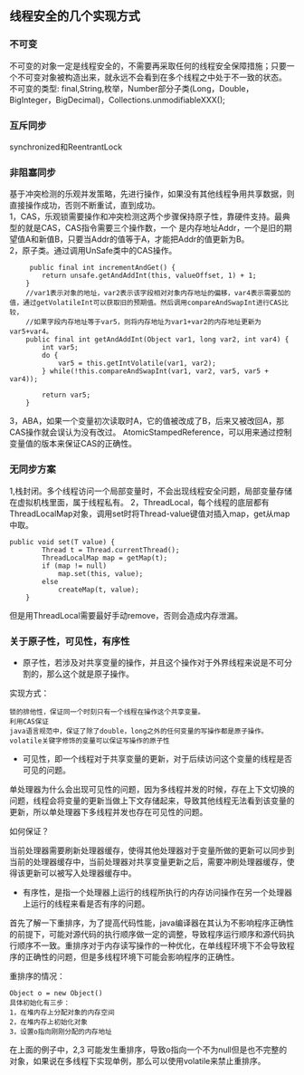 ## 线程安全的几个实现方式         
### 不可变     
不可变的对象一定是线程安全的，不需要再采取任何的线程安全保障措施；只要一个不可变对象被构造出来，就永远不会看到在多个线程之中处于不一致的状态。
不可变的类型:
final,String,枚举，Number部分子类(Long，Double，BigInteger，BigDecimal)，Collections.unmodifiableXXX();      
### 互斥同步        
synchronized和ReentrantLock      
### 非阻塞同步         
基于冲突检测的乐观并发策略，先进行操作，如果没有其他线程争用共享数据，则直接操作成功，否则不断重试，直到成功。         
1，CAS，乐观锁需要操作和冲突检测这两个步骤保持原子性，靠硬件支持。最典型的就是CAS，CAS指令需要三个操作数，一个
是内存地址Addr，一个是旧的期望值A和新值B，只要当Addr的值等于A，才能把Addr的值更新为B。             
2，原子类。通过调用UnSafe类中的CAS操作。       
```
     public final int incrementAndGet() {
        return unsafe.getAndAddInt(this, valueOffset, 1) + 1;
    }
    //var1表示对象的地址，var2表示该字段相对对象内存地址的偏移，var4表示需要加的值，通过getVolatileInt可以获取旧的预期值。然后调用compareAndSwapInt进行CAS比较，
    //如果字段内存地址等于var5，则将内存地址为var1+var2的内存地址更新为var5+var4。
    public final int getAndAddInt(Object var1, long var2, int var4) {
        int var5;
        do {
            var5 = this.getIntVolatile(var1, var2);
        } while(!this.compareAndSwapInt(var1, var2, var5, var5 + var4));

        return var5;
    }
```
3，ABA，如果一个变量初次读取时A，它的值被改成了B，后来又被改回A，那CAS操作就会误认为没有改过。
AtomicStampedReference，可以用来通过控制变量值的版本来保证CAS的正确性。          
### 无同步方案     
1,栈封闭。多个线程访问一个局部变量时，不会出现线程安全问题，局部变量存储在虚拟机栈里面，属于线程私有。
2，ThreadLocal，每个线程的底层都有ThreadLocalMap对象，调用set时将Thread-value键值对插入map，get从map中取。
```
public void set(T value) {
        Thread t = Thread.currentThread();
        ThreadLocalMap map = getMap(t);
        if (map != null)
            map.set(this, value);
        else
            createMap(t, value);
    }
```
但是用ThreadLocal需要最好手动remove，否则会造成内存泄漏。     

### 关于原子性，可见性，有序性

- 原子性，若涉及对共享变量的操作，并且这个操作对于外界线程来说是不可分割的，那么这个就是原子操作。	

实现方式：

```
锁的排他性，保证同一个时刻只有一个线程在操作这个共享变量。
利用CAS保证
java语言规范中，保证了除了double，long之外的任何变量的写操作都是原子操作。
volatile关键字修饰的变量可以保证写操作的原子性
```

- 可见性，即一个线程对于共享变量的更新，对于后续访问这个变量的线程是否可见的问题。

单处理器为什么会出现可见性的问题，因为多线程并发的时候，存在上下文切换的问题，线程会将变量的更新当做上下文存储起来，导致其他线程无法看到该变量的更新，所以单处理器下多线程并发也存在可见性的问题。

如何保证？

当前处理器需要刷新处理器缓存，使得其他处理器对于变量所做的更新可以同步到当前的处理器缓存中，当前处理器对共享变量更新之后，需要冲刷处理器缓存，使得该更新可以被写入处理器缓存中。

- 有序性，是指一个处理器上运行的线程所执行的内存访问操作在另一个处理器上运行的线程来看是否有序的问题。

首先了解一下重排序，为了提高代码性能，java编译器在其认为不影响程序正确性的前提下，可能对源代码的执行顺序做一定的调整，导致程序运行顺序和源代码执行顺序不一致。重排序对于内存读写操作的一种优化，在单线程环境下不会导致程序的正确性的问题，但是多线程环境下可能会影响程序的正确性。

重排序的情况：

```
Object o = new Object()
具体初始化有三步：
1，在堆内存上分配对象的内存空间
2，在堆内存上初始化对象
3，设置o指向刚刚分配的内存地址
```

在上面的例子中，2,3 可能发生重排序，导致o指向一个不为null但是也不完整的对象，如果说在多线程下实现单例，那么可以使用volatile来禁止重排序。